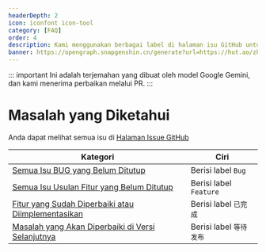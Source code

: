 ```yaml
---
headerDepth: 2
icon: iconfont icon-tool
category: [FAQ]
order: 4
description: Kami menggunakan berbagai label di halaman isu GitHub untuk menandai masalah yang diajukan pengguna, dan Anda dapat mengonfirmasi status masalah melalui label ini.
banner: https://opengraph.snapgenshin.cn/generate?url=https://hut.ao/zh/advanced/known-issue.html&has_description=False
---
```


::: important
Ini adalah terjemahan yang dibuat oleh model Google Gemini, dan kami menerima perbaikan melalui PR.
:::

# Masalah yang Diketahui

Anda dapat melihat semua isu di [Halaman Issue GitHub](https://github.com/DGP-Studio/Snap.Hutao/issues?q=is%3Aissue)

| Kategori                                                                                                                                                         | Ciri                    |
| ---------------------------------------------------------------------------------------------------------------------------------------------------------------- | ----------------------- |
| [Semua Isu BUG yang Belum Ditutup](https://github.com/DGP-Studio/Snap.Hutao/issues?q=is%3Aissue%20state%3Aopen%20type%3ABug)                                     | Berisi label `Bug`      |
| [Semua Isu Usulan Fitur yang Belum Ditutup](https://github.com/DGP-Studio/Snap.Hutao/issues?q=is%3Aissue%20state%3Aopen%20type%3AFeature)                        | Berisi label `Feature`  |
| [Fitur yang Sudah Diperbaiki atau Diimplementasikan](https://github.com/DGP-Studio/Snap.Hutao/issues?q=is%3Aissue%20label%3A%E5%B7%B2%E5%AE%8C%E6%88%90%20)      | Berisi label `已完成`   |
| [Masalah yang Akan Diperbaiki di Versi Selanjutnya](https://github.com/DGP-Studio/Snap.Hutao/issues?q=is%3Aissue%20label%3A%E7%AD%89%E5%BE%85%E5%8F%91%E5%B8%83) | Berisi label `等待发布` |
